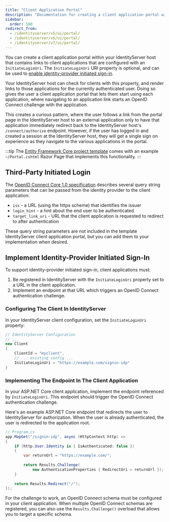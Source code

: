 ```yaml
---
title: "Client Application Portal"
description: "Documentation for creating a client application portal within IdentityServer that provides links to applications configured with InitiateLoginUri, enabling a seamless single sign-on experience for users."
sidebar:
  order: 160
redirect_from:
  - /identityserver/v5/ui/portal/
  - /identityserver/v6/ui/portal/
  - /identityserver/v7/ui/portal/
---
```


You can create a client application portal within your IdentityServer host that contains links to client applications
that are configured with an `InitiateLoginUri`. The `InitiateLoginUri` URI property is optional, and can be used to
[enable identity-provider initiated sign-in](https://openid.net/specs/openid-connect-core-1_0.html#ThirdPartyInitiatedLogin).

Your IdentityServer host can check for clients with this property, and render links to those applications for the
currently authenticated user.  Doing so gives the user a client application portal that lets them start using each
application, where navigating to an application link starts an OpenID Connect challenge with the application. 

This creates a curious pattern, where the user follows a link from the portal page in the IdentityServer host to
an external application only to have that application immediately redirect back to the IdentityServer host's
`/connect/authorize` endpoint. However, if the user has logged in and created a session at the IdentityServer host,
they will get a single sign on experience as they navigate to the various applications in the portal.

:::tip
The [Entity Framework Core project template](/identityserver/overview/packaging/#templates) comes with an example
`~/Portal.cshtml` Razor Page that implements this functionality.
:::

## Third-Party Initiated Login

The [OpenID Connect Core 1.0 specification](https://openid.net/specs/openid-connect-core-1_0.html#ThirdPartyInitiatedLogin)
describes several query string parameters that can be passed from the identity provider to the client application:

* `iss` - a URL (using the https scheme) that identifies the issuer
* `login_hint` - a hint about the end user to be authenticated
* `target_link_uri` - URL that the client application is requested to redirect to after authentication

These query string parameters are not included in the template IdentityServer client application portal, but you can add
them to your implementation when desired.

## Implement Identity-Provider Initiated Sign-In

To support identity-provider initiated sign-in, client applications must:

1. Be registered in IdentityServer with the `InitiateLoginUri` property set to a URL in the client application.
2. Implement an endpoint at that URL which triggers an OpenID Connect authentication challenge.

### Configuring The Client In IdentityServer

In your IdentityServer client configuration, set the `InitiateLoginUri` property:

```csharp {7}
// IdentityServer Configuration
// ...
new Client
{
    ClientId = "myclient",
    // ... existing config ...
    InitiateLoginUri = "https://example.com/signin-idp"
}
```

### Implementing The Endpoint In The Client Application

In your ASP.NET Core client application, implement the endpoint referenced by `InitiateLoginUri`.
This endpoint should trigger the OpenID Connect authentication challenge.

Here's an example ASP.NET Core endpoint that redirects the user to IdentityServer for authorization.
When the user is already authenticated, the user is redirected to the application root.

```csharp
// Program.cs
app.MapGet("/signin-idp", async (HttpContext http) =>
{
    if (http.User.Identity is { IsAuthenticated: false })
    {
        var returnUrl = "https://example.com/";
        
        return Results.Challenge(
            new AuthenticationProperties { RedirectUri = returnUrl });
    }
    
    return Results.Redirect("/");
});
```

For the challenge to work, an OpenID Connect schema must be configured in your client application.
When multiple OpenID Connect schemas are registered, you can also use the `Results.Challenge()` overload that allows
you to target a specific schema.

